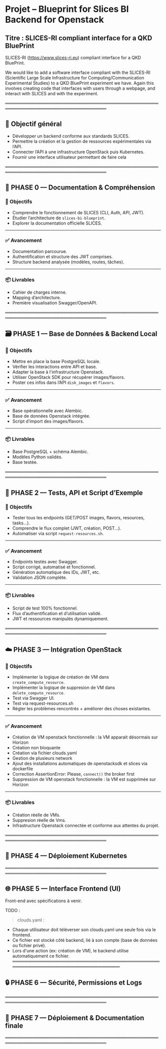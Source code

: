 # Projet – Blueprint for Slices BI Backend for Openstack

## Titre : **SLICES-RI compliant interface for a QKD BluePrint**

SLICES-RI (https://www.slices-ri.eu) compliant interface for a QKD BluePrint.

We would like to add a software interface compliant with the SLICES-RI (Scientific Large Scale Infrastructure for Computing/Communication Experimental Studies) to a QKD BluePrint experiment we have.  Again this involves creating code that interfaces with users through a webpage, and interact with SLICES and with the experiment.

═══════════════════════════════════════════════════════════════════════════════════

## 🎯 Objectif général

- Développer un backend conforme aux standards SLICES.
- Permettre la création et la gestion de ressources expérimentales via l’API.
- Connecter l’API à une infrastructure OpenStack puis Kubernetes.
- Fournir une interface utilisateur permettant de faire cela

═══════════════════════════════════════════════════════════════════════════════════

## 📘 PHASE 0 — Documentation & Compréhension

### 🎯 Objectifs
- Comprendre le fonctionnement de SLICES (CLI, Auth, API, JWT).
- Étudier l’architecture de `slices-bi-blueprint`.
- Explorer la documentation officielle SLICES.
---
### ✅ Avancement
- Documentation parcourue.
- Authentification et structure des JWT comprises.
- Structure backend analysée (modèles, routes, tâches).
---
### 📦 Livrables
- Cahier de charges interne.
- Mapping d’architecture.
- Première visualisation Swagger/OpenAPI.

═══════════════════════════════════════════════════════════════════════════════════

## 🗃️ PHASE 1 — Base de Données & Backend Local

### 🎯 Objectifs
- Mettre en place la base PostgreSQL locale.
- Vérifier les interactions entre API et base.
- Adapter la base à l'infrastructure Openstack.
- Utiliser OpenStack SDK pour récupérer images/flavors.
- Poster ces infos dans l’API `disk_images` et `flavors`.
---
### ✅ Avancement
- Base opérationnelle avec Alembic.
- Base de données Openstack intégrée.
- Script d’import des images/flavors.
---
### 📦 Livrables
- Base PostgreSQL + schéma Alembic.
- Modèles Python validés.
- Base testée.

═══════════════════════════════════════════════════════════════════════════════════

## 🧪 PHASE 2 — Tests, API et Script d’Exemple

### 🎯 Objectifs
- Tester tous les endpoints (GET/POST images, flavors, resources, tasks...).
- Comprendre le flux complet (JWT, création, POST...).
- Automatiser via script `request-resources.sh`.
---
### ✅ Avancement
- Endpoints testés avec Swagger.
- Script corrigé, automatisé et fonctionnel.
- Génération automatique des IDs, JWT, etc.
- Validation JSON complète.
---
### 📦 Livrables
- Script de test 100% fonctionnel.
- Flux d’authentification et d’utilisation validé.
- JWT et ressources manipulés dynamiquement.

═══════════════════════════════════════════════════════════════════════════════════
## ☁️ PHASE 3 — Intégration OpenStack

### 🎯 Objectifs
- Implémenter la logique de création de VM dans `create_compute_resource`.
- Implémenter la logique de suppresion de VM dans `delete_compute_resource`.
- Test via Swagger UI.
- Test via request-resources.sh
- Régler les problèmes rencontrés + améliorer des choses existantes.
---
### ✅ Avancement
- Création de VM openstack fonctionnelle : la VM apparait désormais sur Horizon
- Création non bloquante
- Création via fichier clouds.yaml
- Gestion de plusieurs network
- Ajout des installations automatiques de openstacksdk et slices via dockerfile
- Correction AssertionError: Please, `connect()` the broker first
- Suppression de VM openstack fonctionnelle : la VM est supprimée sur Horizon
---
### 📦 Livrables
- Création réelle de VMs.
- Suppresion réelle de Vms.
- Infrastructure Openstack connectée et conforme aux attentes du projet.

═══════════════════════════════════════════════════════════════════════════════════
## 🐳 PHASE 4 — Déploiement Kubernetes
═══════════════════════════════════════════════════════════════════════════════════
## 🌐 PHASE 5 — Interface Frontend (UI)
Front-end avec spécifications à venir.

TODO :
> clouds.yaml :
  - Chaque utilisateur doit téléverser son clouds.yaml une seule fois via le frontend.
  - Ce fichier est stocké côté backend, lié à son compte (base de données ou fichier privé).
  - Lors d'une action (ex: création de VM), le backend utilise automatiquement ce fichier.
═══════════════════════════════════════════════════════════════════════════════════
## 🔒 PHASE 6 — Sécurité, Permissions et Logs
═══════════════════════════════════════════════════════════════════════════════════
## 🚀 PHASE 7 — Déploiement & Documentation finale
═══════════════════════════════════════════════════════════════════════════════════
